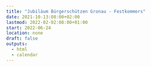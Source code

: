 ```yaml
---
title: "Jubiläum Bürgerschützen Gronau - Festkommers"
date: 2021-10-13:08:00+02:00
lastmod: 2022-02-02:08:00+01:00
start: 2022-06-24
location: none
draft: false
outputs:
  - html
  - calendar
---
```


